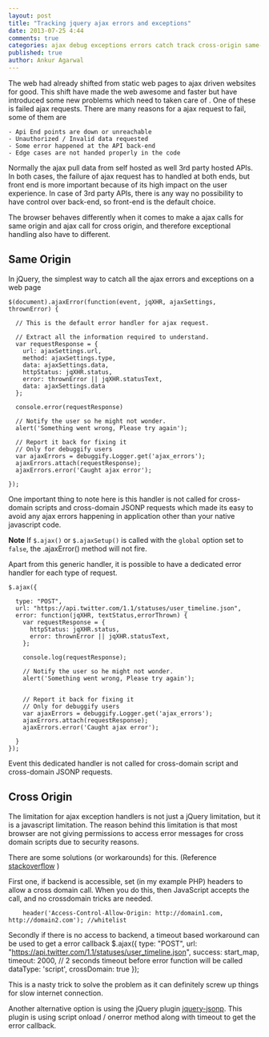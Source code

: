 ```yaml
---
layout: post
title: "Tracking jquery ajax errors and exceptions"
date: 2013-07-25 4:44
comments: true
categories: ajax debug exceptions errors catch track cross-origin same-origin
published: true
author: Ankur Agarwal
---
```


The web had already shifted from static web pages to ajax driven websites for good. This shift have made the web awesome and faster but have introduced some new problems which need to taken care of . One of these is failed ajax requests. There are many reasons for a ajax request to fail, some of them are

    - Api End points are down or unreachable
    - Unauthorized / Invalid data requested
    - Some error happened at the API back-end
    - Edge cases are not handed properly in the code

Normally the ajax pull data from self hosted as well 3rd party hosted APIs. In both cases, the failure of ajax request has to handled at both ends, but front end is more important because of its high impact on the user experience. In case of 3rd party APIs, there is any way no possibility to have control over back-end, so front-end is the default choice.

The browser behaves differently when it comes to make a ajax calls for same origin and ajax call for cross origin, and therefore exceptional handling also have to different.

## Same Origin

In jQuery, the simplest way to catch all the ajax errors and exceptions on a web page

    $(document).ajaxError(function(event, jqXHR, ajaxSettings, thrownError) {

      // This is the default error handler for ajax request.

      // Extract all the information required to understand.
      var requestResponse = {
        url: ajaxSettings.url,
        method: ajaxSettings.type,
        data: ajaxSettings.data,
        httpStatus: jqXHR.status,
        error: thrownError || jqXHR.statusText,
        data: ajaxSettings.data
      };

      console.error(requestResponse)

      // Notify the user so he might not wonder.
      alert('Something went wrong, Please try again');

      // Report it back for fixing it
      // Only for debuggify users
      var ajaxErrors = debuggify.Logger.get('ajax_errors');
      ajaxErrors.attach(requestResponse);
      ajaxErrors.error('Caught ajax error');

    });


One important thing to note here is this handler is not called for cross-domain scripts and cross-domain JSONP requests which made its easy to avoid any ajax errors happening in application other than your native javascript code.


**Note** If `$.ajax()` or `$.ajaxSetup()` is called with the `global` option set to `false`, the .ajaxError() method will not fire.


Apart from this generic handler, it is possible to have a dedicated error handler for each type of request.

    $.ajax({

      type: "POST",
      url: "https://api.twitter.com/1.1/statuses/user_timeline.json",
      error: function(jqXHR, textStatus,errorThrown) {
        var requestResponse = {
          httpStatus: jqXHR.status,
          error: thrownError || jqXHR.statusText,
        };

        console.log(requestResponse);

        // Notify the user so he might not wonder.
        alert('Something went wrong, Please try again');


        // Report it back for fixing it
        // Only for debuggify users
        var ajaxErrors = debuggify.Logger.get('ajax_errors');
        ajaxErrors.attach(requestResponse);
        ajaxErrors.error('Caught ajax error');

      }
    });

Event this dedicated handler is not called for cross-domain script and cross-domain JSONP requests.


## Cross Origin

The limitation for ajax exception handlers is not just a jQuery limitation, but it is a javascript limitation. The reason behind this limitation is that most browser are not giving permissions to access error messages for cross domain scripts due to security reasons.

There are some solutions (or workarounds) for this. (Reference [stackoverflow](http://stackoverflow.com/questions/10093497/jquery-doesnt-fire-error-callback-with-cross-domain-script/10094761#10094761) )

First one, if backend is accessible, set (in my example PHP) headers to allow a cross domain call. When you do this, then JavaScript accepts the call, and no crossdomain tricks are needed.

        header('Access-Control-Allow-Origin: http://domain1.com, http://domain2.com'); //whitelist

Secondly if there is no access to backend, a timeout based workaround can be used to get a error callback
    $.ajax({
        type: "POST",
        url: "https://api.twitter.com/1.1/statuses/user_timeline.json",
        success: start_map,
        timeout: 2000, // 2 seconds timeout before error function will be called
        dataType: 'script',
        crossDomain: true
    });

This is a nasty trick to solve the problem as it can definitely screw up things for slow internet connection.

Another alternative option is using the jQuery plugin [jquery-jsonp](https://github.com/jaubourg/jquery-jsonp). This plugin is using script onload / onerror method along with timeout to get the error callback.


